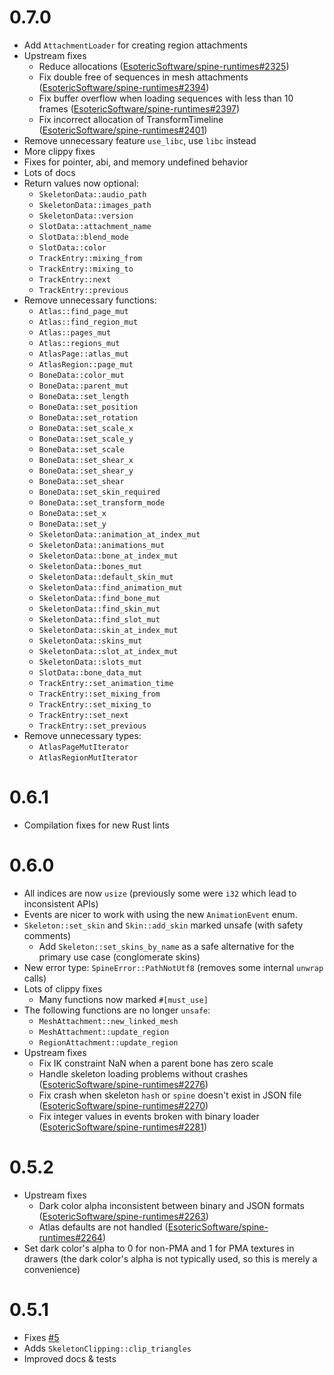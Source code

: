 # 0.7.0
- Add `AttachmentLoader` for creating region attachments
- Upstream fixes
  - Reduce allocations ([EsotericSoftware/spine-runtimes#2325](https://github.com/EsotericSoftware/spine-runtimes/issues/2325))
  - Fix double free of sequences in mesh attachments ([EsotericSoftware/spine-runtimes#2394](https://github.com/EsotericSoftware/spine-runtimes/issues/2394))
  - Fix buffer overflow when loading sequences with less than 10 frames ([EsotericSoftware/spine-runtimes#2397](https://github.com/EsotericSoftware/spine-runtimes/issues/2397))
  - Fix incorrect allocation of TransformTimeline ([EsotericSoftware/spine-runtimes#2401](https://github.com/EsotericSoftware/spine-runtimes/issues/2401))
- Remove unnecessary feature `use_libc`, use `libc` instead
- More clippy fixes
- Fixes for pointer, abi, and memory undefined behavior
- Lots of docs
- Return values now optional:
  - `SkeletonData::audio_path`
  - `SkeletonData::images_path`
  - `SkeletonData::version`
  - `SlotData::attachment_name`
  - `SlotData::blend_mode`
  - `SlotData::color`
  - `TrackEntry::mixing_from`
  - `TrackEntry::mixing_to`
  - `TrackEntry::next`
  - `TrackEntry::previous`
- Remove unnecessary functions:
  - `Atlas::find_page_mut`
  - `Atlas::find_region_mut`
  - `Atlas::pages_mut`
  - `Atlas::regions_mut`
  - `AtlasPage::atlas_mut`
  - `AtlasRegion::page_mut`
  - `BoneData::color_mut`
  - `BoneData::parent_mut`
  - `BoneData::set_length`
  - `BoneData::set_position`
  - `BoneData::set_rotation`
  - `BoneData::set_scale_x`
  - `BoneData::set_scale_y`
  - `BoneData::set_scale`
  - `BoneData::set_shear_x`
  - `BoneData::set_shear_y`
  - `BoneData::set_shear`
  - `BoneData::set_skin_required`
  - `BoneData::set_transform_mode`
  - `BoneData::set_x`
  - `BoneData::set_y`
  - `SkeletonData::animation_at_index_mut`
  - `SkeletonData::animations_mut`
  - `SkeletonData::bone_at_index_mut`
  - `SkeletonData::bones_mut`
  - `SkeletonData::default_skin_mut`
  - `SkeletonData::find_animation_mut`
  - `SkeletonData::find_bone_mut`
  - `SkeletonData::find_skin_mut`
  - `SkeletonData::find_slot_mut`
  - `SkeletonData::skin_at_index_mut`
  - `SkeletonData::skins_mut`
  - `SkeletonData::slot_at_index_mut`
  - `SkeletonData::slots_mut`
  - `SlotData::bone_data_mut`
  - `TrackEntry::set_animation_time`
  - `TrackEntry::set_mixing_from`
  - `TrackEntry::set_mixing_to`
  - `TrackEntry::set_next`
  - `TrackEntry::set_previous`
- Remove unnecessary types:
  - `AtlasPageMutIterator`
  - `AtlasRegionMutIterator`

# 0.6.1
- Compilation fixes for new Rust lints

# 0.6.0
- All indices are now `usize` (previously some were `i32` which lead to inconsistent APIs)
- Events are nicer to work with using the new `AnimationEvent` enum.
- `Skeleton::set_skin` and `Skin::add_skin` marked unsafe (with safety comments)
  - Add `Skeleton::set_skins_by_name` as a safe alternative for the primary use case (conglomerate skins)
- New error type: `SpineError::PathNotUtf8` (removes some internal `unwrap` calls)
- Lots of clippy fixes
  - Many functions now marked `#[must_use]`
- The following functions are no longer `unsafe`:
  - `MeshAttachment::new_linked_mesh`
  - `MeshAttachment::update_region`
  - `RegionAttachment::update_region`
- Upstream fixes
  - Fix IK constraint NaN when a parent bone has zero scale
  - Handle skeleton loading problems without crashes ([EsotericSoftware/spine-runtimes#2276](https://github.com/EsotericSoftware/spine-runtimes/pull/2276))
  - Fix crash when skeleton `hash` or `spine` doesn't exist in JSON file ([EsotericSoftware/spine-runtimes#2270](https://github.com/EsotericSoftware/spine-runtimes/pull/2270))
  - Fix integer values in events broken with binary loader ([EsotericSoftware/spine-runtimes#2281](https://github.com/EsotericSoftware/spine-runtimes/issues/2281))

# 0.5.2
- Upstream fixes
  - Dark color alpha inconsistent between binary and JSON formats ([EsotericSoftware/spine-runtimes#2263](https://github.com/EsotericSoftware/spine-runtimes/issues/2263))
  - Atlas defaults are not handled ([EsotericSoftware/spine-runtimes#2264](https://github.com/EsotericSoftware/spine-runtimes/issues/2264))
- Set dark color's alpha to 0 for non-PMA and 1 for PMA textures in drawers (the dark color's alpha is not typically used, so this is merely a convenience)

# 0.5.1
- Fixes [#5](https://github.com/jabuwu/rusty_spine/issues/5)
- Adds `SkeletonClipping::clip_triangles`
- Improved docs & tests
